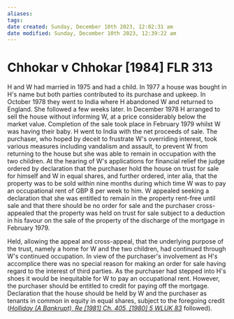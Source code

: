 ```yaml
---
aliases: 
tags: 
date created: Sunday, December 10th 2023, 12:02:31 am
date modified: Sunday, December 10th 2023, 12:39:22 am
---
```


# Chhokar v Chhokar [1984] FLR 313

H and W had married in 1975 and had a child. In 1977 a house was bought in H's name but both parties contributed to its purchase and upkeep. In October 1978 they went to India where H abandoned W and returned to England. She followed a few weeks later. In December 1978 H arranged to sell the house without informing W, at a price considerably below the market value. Completion of the sale took place in February 1979 whilst W was having their baby. H went to India with the net proceeds of sale. The purchaser, who hoped by deceit to frustrate W's overriding interest, took various measures including vandalism and assault, to prevent W from returning to the house but she was able to remain in occupation with the two children. At the hearing of W's applications for financial relief the judge ordered by declaration that the purchaser hold the house on trust for sale for himself and W in equal shares, and further ordered, inter alia, that the property was to be sold within nine months during which time W was to pay an occupational rent of GBP 8 per week to him. W appealed seeking a declaration that she was entitled to remain in the property rent-free until sale and that there should be no order for sale and the purchaser cross-appealed that the property was held on trust for sale subject to a deduction in his favour on the sale of the property of the discharge of the mortgage in February 1979.

Held, allowing the appeal and cross-appeal, that the underlying purpose of the trust, namely a home for W and the two children, had continued through W's continued occupation. In view of the purchaser's involvement as H's accomplice there was no special reason for making an order for sale having regard to the interest of third parties. As the purchaser had stepped into H's shoes it would be inequitable for W to pay an occupational rent. However, the purchaser should be entitled to credit for paying off the mortgage. Declaration that the house should be held by W and the purchaser as tenants in common in equity in equal shares, subject to the foregoing credit (_[Holliday (A Bankrupt), Re [1981] Ch. 405, [1980] 5 WLUK 83](https://uk.westlaw.com/Document/IC2DEA6C0E42711DA8FC2A0F0355337E9/View/FullText.html?originationContext=document&transitionType=DocumentItem&ppcid=61c8c8fe609748f18614854dfabf7bbd&contextData=(sc.Default))_ followed).
